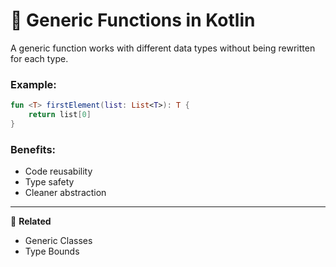 # 🔧 Generic Functions in Kotlin

A generic function works with different data types without being rewritten for each type.

### Example:
```kotlin
fun <T> firstElement(list: List<T>): T {
    return list[0]
}
```
### Benefits:
- Code reusability
- Type safety
- Cleaner abstraction

---

🔗 **Related**
- Generic Classes
- Type Bounds
```
